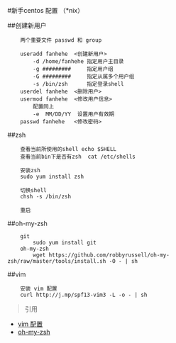 #新手centos 配置 （*nix）

##创建新用户
```
    两个重要文件 passwd 和 group

    useradd fanhehe  <创建新用户>
        -d /home/fanhehe 指定用户主目录
        -g #########     指定用户组
        -G #########     指定从属多个用户组
        -s /bin/zsh      指定登录shell
    userdel fanhehe  <删除用户>
    usermod fanhehe  <修改用户信息>
        配置同上
        -e  MM/DD/YY  设置用户有效期
    passwd fanhehe   <修改密码>
``` 

##zsh
```
    查看当前所使用的shell echo $SHELL
    查看当前bin下是否有zsh  cat /etc/shells

    安装zsh
    sudo yum install zsh

    切换shell
    chsh -s /bin/zsh

    重启
```

##oh-my-zsh
``` 
    git
        sudo yum install git
    oh-my-zsh
        wget https://github.com/robbyrussell/oh-my-zsh/raw/master/tools/install.sh -O - | sh
```

##vim
```
    安装 vim 配置
    curl http://j.mp/spf13-vim3 -L -o - | sh
```
> 引用
* [vim 配置 ](http://vim.spf13.com/#install)
* [oh-my-zsh](http://www.bubuko.com/infodetail-900295.html)
